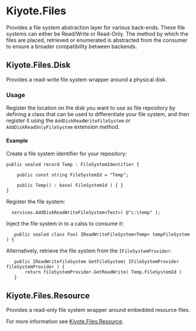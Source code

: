 # Kiyote.Files

Provides a file system abstraction layer for various back-ends.  These file systems can either be Read/Write or Read-Only.  The method by which the files are placed, retrieved or enumerated is abstracted from the consumer to ensure a broader compatibility between backends.

## Kiyote.Files.Disk

Provides a read-write file system wrapper around a physical disk.

### Usage

Register the location on the disk you want to use as file repository by defining a class that can be used to differentiate your file system, and then register it using the `AddDiskReadWriteFileSystem` or `AddDiskReadOnlyFileSystem` extension method.

#### Example

Create a file system identifier for your repository:
```
public sealed record Temp : FileSystemIdentifier {

	public const string FileSystemId = "Temp";

	public Temp() : base( FileSystemId ) { }
}
```

Register the file system:
```
  services.AddDiskReadWriteFileSystem<Test>( @"c:\temp" );
```

Inject the file system in to a calss to consume it:
```
   public sealed class Foo( IReadWriteFileSystem<Temp> tempFileSystem ) {
```

Alternatively, retrieve the file system from the `IFileSystemProvider`:
```
   public IReadWritefileSystem GetFileSystem( IFileSystemProvider fileSystemProvider ) {
       return fileSystemProvider.GetReadWrite( Temp.FileSystemId )
   }
```


## Kiyote.Files.Resource

Provides a read-only file system wrapper around embedded resource files.

For more information see [Kiyote.Files.Resource](src/Kiyote/Files/Resource/Kiyote.Files.Resource/README.md).

